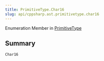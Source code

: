 ```yaml
---
title: PrimitiveType.Char16
slug: api/cppsharp.ast.primitivetype.char16
---
```

Enumeration Member in [PrimitiveType](/api/cppsharp/ast/primitivetype)

## Summary



```csharp
Char16
```

